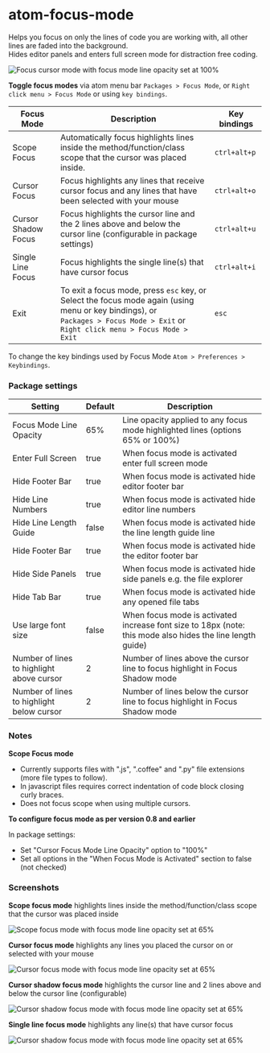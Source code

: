 # atom-focus-mode

Helps you focus on only the lines of code you are working with, all other lines are faded into the background.<br/>
Hides editor panels and enters full screen mode for distraction free coding.

![Focus cursor mode with focus mode line opacity set at 100% ](https://raw.githubusercontent.com/davidleghorn/atom-focus-mode/new-screenshots/screenshots/intro-image.png)

**Toggle focus modes** via atom menu bar `Packages > Focus Mode`, or `Right click menu > Focus Mode` or using `key bindings`.

| Focus Mode          | Description                            | Key bindings  |
| --------------------|----------------------------------------|-------------- |
| Scope Focus         | Automatically focus highlights lines inside the method/function/class scope that the cursor was placed inside. | `ctrl+alt+p` |
| Cursor Focus        | Focus highlights any lines that receive cursor focus and any lines that have been selected with your mouse | `ctrl+alt+o` |
| Cursor Shadow Focus | Focus highlights the cursor line and the 2 lines above and below the cursor line (configurable in package settings) | `ctrl+alt+u` |
| Single Line Focus   | Focus highlights the single line(s) that have cursor focus | `ctrl+alt+i` |
| Exit                | To exit a focus mode, press `esc` key, or<br/>Select the focus mode again (using menu or key bindings), or <br>`Packages > Focus Mode > Exit` or `Right click menu > Focus Mode > Exit` | `esc`            |

To change the key bindings used by Focus Mode `Atom > Preferences > Keybindings`.

### Package settings

| Setting                         | Default | Description |
|---------------------------------|---------|-------------|
| Focus Mode Line Opacity  | 65%   | Line opacity applied to any focus mode highlighted lines (options 65% or 100%) |
| Enter Full Screen               | true  | When focus mode is activated enter full screen mode |
| Hide Footer Bar                 | true  | When focus mode is activated hide editor footer bar |
| Hide Line Numbers               | true  | When focus mode is activated hide editor line numbers |
| Hide Line Length Guide          | false | When focus mode is activated hide the line length guide line |
| Hide Footer Bar                 | true  | When focus mode is activated hide the editor footer bar |
| Hide Side Panels                | true  | When focus mode is activated hide side panels e.g. the file explorer |
| Hide Tab Bar                    | true  | When focus mode is activated hide any opened file tabs |
| Use large font size             | false | When focus mode is activated increase font size to 18px (note: this mode also hides the line length guide)    |
| Number of lines to highlight above cursor | 2 | Number of lines above the cursor line to focus highlight in Focus Shadow mode |
| Number of lines to highlight below cursor | 2 | Number of lines below the cursor line to focus highlight in Focus Shadow mode |

### Notes

**Scope Focus mode**

* Currently supports files with ".js", ".coffee" and ".py" file extensions (more file types to follow).
* In javascript files requires correct indentation of code block closing curly braces.
* Does not focus scope when using multiple cursors.

**To configure focus mode as per version 0.8 and earlier**

In package settings:
* Set "Cursor Focus Mode Line Opacity" option to "100%"
* Set all options in the "When Focus Mode is Activated" section to false (not checked)

### Screenshots

**Scope focus mode**
 highlights lines inside the method/function/class scope that the cursor was placed inside

![Scope focus mode with focus mode line opacity set at 65%](https://raw.githubusercontent.com/davidleghorn/atom-focus-mode/new-screenshots/screenshots/scope-focus.png)


**Cursor focus mode**
 highlights any lines you placed the cursor on or selected with your mouse

 ![Cursor focus mode with focus mode line opacity set at 65%](https://raw.githubusercontent.com/davidleghorn/atom-focus-mode/new-screenshots/screenshots/cursor-focus.png)

**Cursor shadow focus mode**
 highlights the cursor line and 2 lines above and below the cursor line (configurable)

 ![Cursor shadow focus mode with focus mode line opacity set at 65%](https://raw.githubusercontent.com/davidleghorn/atom-focus-mode/new-screenshots/screenshots/cursor-shadow-focus.png)

**Single line focus mode**
 highlights any line(s) that have cursor focus

 ![Cursor shadow focus mode with focus mode line opacity set at 65%](https://raw.githubusercontent.com/davidleghorn/atom-focus-mode/new-screenshots/screenshots/single-line-focus.png)
